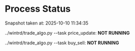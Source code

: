 # Process Status

Snapshot taken at: 2025-10-10 11:34:35

../wintrd/trade_algo.py --task price_update: **NOT RUNNING**

../wintrd/trade_algo.py --task buy_sell: **NOT RUNNING**

